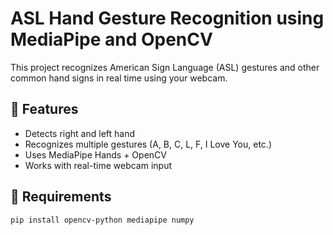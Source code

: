 # ASL Hand Gesture Recognition using MediaPipe and OpenCV

This project recognizes American Sign Language (ASL) gestures and other common hand signs in real time using your webcam.

## 🧠 Features
- Detects right and left hand
- Recognizes multiple gestures (A, B, C, L, F, I Love You, etc.)
- Uses MediaPipe Hands + OpenCV
- Works with real-time webcam input

## 🧩 Requirements
```bash
pip install opencv-python mediapipe numpy
